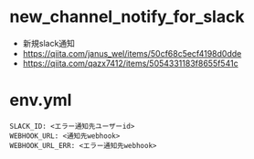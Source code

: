 # new_channel_notify_for_slack
  - 新規slack通知
  - https://qiita.com/janus_wel/items/50cf68c5ecf4198d0dde
  - https://qiita.com/qazx7412/items/5054331183f8655f541c

# env.yml
```
SLACK_ID: <エラー通知先ユーザーid>
WEBHOOK_URL: <通知先webhook>
WEBHOOK_URL_ERR: <エラー通知先webhook>
```